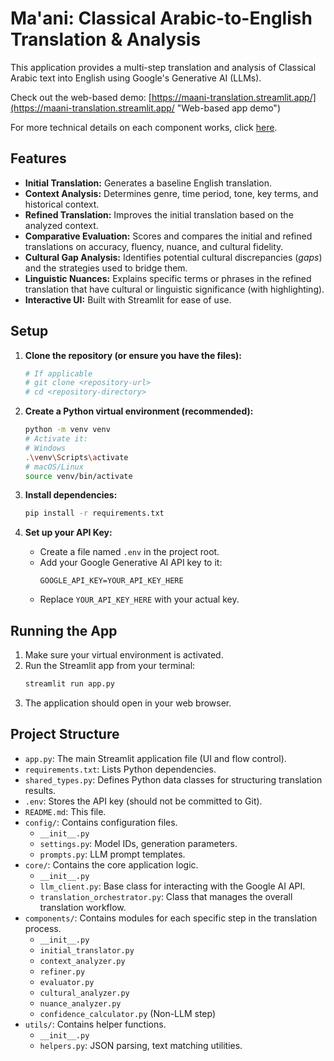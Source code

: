 # Ma'ani: Classical Arabic-to-English Translation & Analysis

This application provides a multi-step translation and analysis of Classical Arabic text into English using Google's Generative AI (LLMs).

Check out the web-based demo: [https://maani-translation.streamlit.app/](https://maani-translation.streamlit.app/ "Web-based app demo")

For more technical details on each component works, click [here](https://github.com/AbdelbassetD/Maani_Streamlit/blob/main/System_Description.md).

## Features

- **Initial Translation:** Generates a baseline English translation.
- **Context Analysis:** Determines genre, time period, tone, key terms, and historical context.
- **Refined Translation:** Improves the initial translation based on the analyzed context.
- **Comparative Evaluation:** Scores and compares the initial and refined translations on accuracy, fluency, nuance, and cultural fidelity.
- **Cultural Gap Analysis:** Identifies potential cultural discrepancies (_gaps_) and the strategies used to bridge them.
- **Linguistic Nuances:** Explains specific terms or phrases in the refined translation that have cultural or linguistic significance (with highlighting).
- **Interactive UI:** Built with Streamlit for ease of use.

## Setup

1. **Clone the repository (or ensure you have the files):**

   ```bash
   # If applicable
   # git clone <repository-url>
   # cd <repository-directory>
   ```
2. **Create a Python virtual environment (recommended):**

   ```bash
   python -m venv venv
   # Activate it:
   # Windows
   .\venv\Scripts\activate
   # macOS/Linux
   source venv/bin/activate
   ```
3. **Install dependencies:**

   ```bash
   pip install -r requirements.txt
   ```
4. **Set up your API Key:**

   - Create a file named `.env` in the project root.
   - Add your Google Generative AI API key to it:
     ```.env
     GOOGLE_API_KEY=YOUR_API_KEY_HERE
     ```
   - Replace `YOUR_API_KEY_HERE` with your actual key.

## Running the App

1. Make sure your virtual environment is activated.
2. Run the Streamlit app from your terminal:
   ```bash
   streamlit run app.py
   ```
3. The application should open in your web browser.

## Project Structure

- `app.py`: The main Streamlit application file (UI and flow control).
- `requirements.txt`: Lists Python dependencies.
- `shared_types.py`: Defines Python data classes for structuring translation results.
- `.env`: Stores the API key (should not be committed to Git).
- `README.md`: This file.
- `config/`: Contains configuration files.
  - `__init__.py`
  - `settings.py`: Model IDs, generation parameters.
  - `prompts.py`: LLM prompt templates.
- `core/`: Contains the core application logic.
  - `__init__.py`
  - `llm_client.py`: Base class for interacting with the Google AI API.
  - `translation_orchestrator.py`: Class that manages the overall translation workflow.
- `components/`: Contains modules for each specific step in the translation process.
  - `__init__.py`
  - `initial_translator.py`
  - `context_analyzer.py`
  - `refiner.py`
  - `evaluator.py`
  - `cultural_analyzer.py`
  - `nuance_analyzer.py`
  - `confidence_calculator.py` (Non-LLM step)
- `utils/`: Contains helper functions.
  - `__init__.py`
  - `helpers.py`: JSON parsing, text matching utilities.
